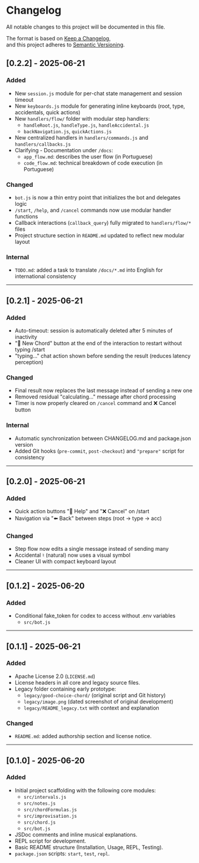 # Changelog

All notable changes to this project will be documented in this file.

The format is based on [Keep a Changelog](https://keepachangelog.com/en/1.1.0/),  
and this project adheres to [Semantic Versioning](https://semver.org/).

## [0.2.2] - 2025-06-21

### Added
- New `session.js` module for per-chat state management and session timeout
- New `keyboards.js` module for generating inline keyboards (root, type, accidentals, quick actions)
- New `handlers/flow/` folder with modular step handlers:
  - `handleRoot.js`, `handleType.js`, `handleAccidental.js`
  - `backNavigation.js`, `quickActions.js`
- New centralized handlers in `handlers/commands.js` and `handlers/callbacks.js`
- Clarifying - Documentation under `/docs`:
  - `app_flow.md`: describes the user flow (in Portuguese)
  - `code_flow.md`: technical breakdown of code execution (in Portuguese)

### Changed
- `bot.js` is now a thin entry point that initializes the bot and delegates logic
- `/start`, `/help`, and `/cancel` commands now use modular handler functions
- Callback interactions (`callback_query`) fully migrated to `handlers/flow/*` files
- Project structure section in `README.md` updated to reflect new modular layout

### Internal
- `TODO.md`: added a task to translate `/docs/*.md` into English for international consistency

---

## [0.2.1] - 2025-06-21

### Added
- Auto-timeout: session is automatically deleted after 5 minutes of inactivity
- "🔁 New Chord" button at the end of the interaction to restart without typing /start
- "typing..." chat action shown before sending the result (reduces latency perception)

### Changed
- Final result now replaces the last message instead of sending a new one
- Removed residual "calculating…" message after chord processing
- Timer is now properly cleared on `/cancel` command and ❌ Cancel button

### Internal
- Automatic synchronization between CHANGELOG.md and package.json version
- Added Git hooks (`pre-commit`, `post-checkout`) and `"prepare"` script for consistency

---

## [0.2.0] - 2025-06-21

### Added
- Quick action buttons "📖 Help" and "❌ Cancel" on /start
- Navigation via "⬅️ Back" between steps (root → type → acc)

### Changed
- Step flow now edits a single message instead of sending many
- Accidental ♮ (natural) now uses a visual symbol
- Cleaner UI with compact keyboard layout

---

## [0.1.2] - 2025-06-20

### Added
- Conditional fake_token for codex to access without .env variables
  - `src/bot.js`
  
---

## [0.1.1] - 2025-06-21

### Added
- Apache License 2.0 (`LICENSE.md`)
- License headers in all core and legacy source files.
- Legacy folder containing early prototype:
  - `legacy/good-choice-chord/` (original script and Git history)
  - `legacy/image.png` (dated screenshot of original development)
  - `legacy/README_legacy.txt` with context and explanation

### Changed
- `README.md`: added authorship section and license notice.

---

## [0.1.0] - 2025-06-20

### Added
- Initial project scaffolding with the following core modules:
  - `src/intervals.js`
  - `src/notes.js`
  - `src/chordFormulas.js`
  - `src/improvisation.js`
  - `src/chord.js`
  - `src/bot.js`
- JSDoc comments and inline musical explanations.
- REPL script for development.
- Basic README structure (Installation, Usage, REPL, Testing).
- `package.json` scripts: `start`, `test`, `repl`.


